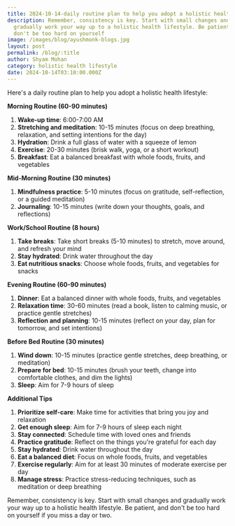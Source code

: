 ```yaml
---
title: 2024-10-14-daily routine plan to help you adopt a holistic health lifestyle
description: Remember, consistency is key. Start with small changes and
  gradually work your way up to a holistic health lifestyle. Be patient, and
  don't be too hard on yourself
image: /images/blog/ayushmonk-blogs.jpg
layout: post
permalink: /blog/:title
author: Shyam Mohan
category: holistic health lifestyle
date: 2024-10-14T03:10:00.000Z
---
```

Here's a daily routine plan to help you adopt a holistic health lifestyle:

**Morning Routine (60-90 minutes)**

1. **Wake-up time**: 6:00-7:00 AM
2. **Stretching and meditation**: 10-15 minutes (focus on deep breathing, relaxation, and setting intentions for the day)
3. **Hydration**: Drink a full glass of water with a squeeze of lemon
4. **Exercise**: 20-30 minutes (brisk walk, yoga, or a short workout)
5. **Breakfast**: Eat a balanced breakfast with whole foods, fruits, and vegetables

**Mid-Morning Routine (30 minutes)**

1. **Mindfulness practice**: 5-10 minutes (focus on gratitude, self-reflection, or a guided meditation)
2. **Journaling**: 10-15 minutes (write down your thoughts, goals, and reflections)

**Work/School Routine (8 hours)**

1. **Take breaks**: Take short breaks (5-10 minutes) to stretch, move around, and refresh your mind
2. **Stay hydrated**: Drink water throughout the day
3. **Eat nutritious snacks**: Choose whole foods, fruits, and vegetables for snacks

**Evening Routine (60-90 minutes)**

1. **Dinner**: Eat a balanced dinner with whole foods, fruits, and vegetables
2. **Relaxation time**: 30-60 minutes (read a book, listen to calming music, or practice gentle stretches)
3. **Reflection and planning**: 10-15 minutes (reflect on your day, plan for tomorrow, and set intentions)

**Before Bed Routine (30 minutes)**

1. **Wind down**: 10-15 minutes (practice gentle stretches, deep breathing, or meditation)
2. **Prepare for bed**: 10-15 minutes (brush your teeth, change into comfortable clothes, and dim the lights)
3. **Sleep**: Aim for 7-9 hours of sleep

**Additional Tips**

1. **Prioritize self-care**: Make time for activities that bring you joy and relaxation
2. **Get enough sleep**: Aim for 7-9 hours of sleep each night
3. **Stay connected**: Schedule time with loved ones and friends
4. **Practice gratitude**: Reflect on the things you're grateful for each day
5. **Stay hydrated**: Drink water throughout the day
6. **Eat a balanced diet**: Focus on whole foods, fruits, and vegetables
7. **Exercise regularly**: Aim for at least 30 minutes of moderate exercise per day
8. **Manage stress**: Practice stress-reducing techniques, such as meditation or deep breathing

Remember, consistency is key. Start with small changes and gradually work your way up to a holistic health lifestyle. Be patient, and don't be too hard on yourself if you miss a day or two.
